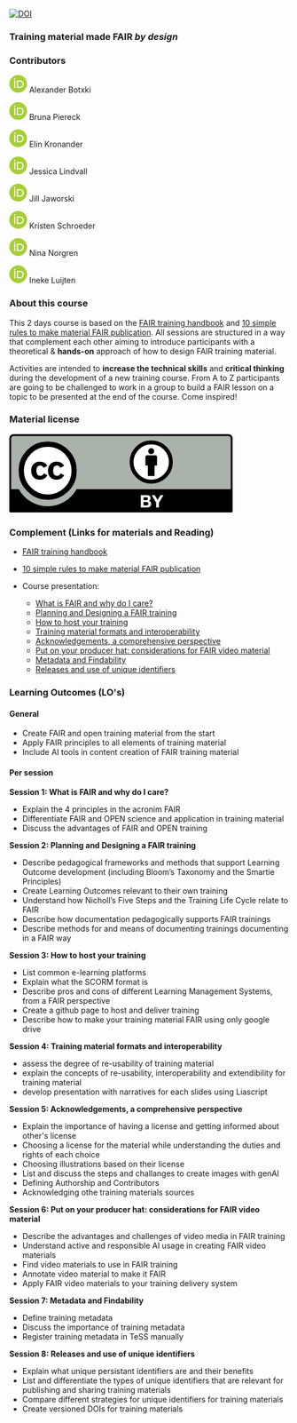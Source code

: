 [![DOI](https://zenodo.org/badge/737050365.svg)](https://zenodo.org/doi/10.5281/zenodo.13773159)


### Training material made FAIR _by design_

### Contributors

[![ORCID](https://raw.githubusercontent.com/vibbits/rdm-introductory-course/main/images/logos/32px-ORCID_iD.svg.png)](https://orcid.org/0000-0001-6691-4233) Alexander Botxki

[![ORCID](https://raw.githubusercontent.com/vibbits/rdm-introductory-course/main/images/logos/32px-ORCID_iD.svg.png)](https://orcid.org/0000-0001-5958-0669) Bruna Piereck

[![ORCID](https://raw.githubusercontent.com/vibbits/rdm-introductory-course/main/images/logos/32px-ORCID_iD.svg.png)](https://orcid.org/0000-0003-0280-6318) Elin Kronander

[![ORCID](https://raw.githubusercontent.com/vibbits/rdm-introductory-course/main/images/logos/32px-ORCID_iD.svg.png)](https://orcid.org/0000-0002-5042-8481) Jessica Lindvall

[![ORCID](https://raw.githubusercontent.com/vibbits/rdm-introductory-course/main/images/logos/32px-ORCID_iD.svg.png)](https://orcid.org/0009-0006-2607-5256) Jill Jaworski

[![ORCID](https://raw.githubusercontent.com/vibbits/rdm-introductory-course/main/images/logos/32px-ORCID_iD.svg.png)](https://orcid.org/0000-0002-6271-4530) Kristen Schroeder

[![ORCID](https://raw.githubusercontent.com/vibbits/rdm-introductory-course/main/images/logos/32px-ORCID_iD.svg.png)](https://orcid.org/0000-0002-3823-1555) Nina Norgren

[![ORCID](https://raw.githubusercontent.com/vibbits/rdm-introductory-course/main/images/logos/32px-ORCID_iD.svg.png)](https://orcid.org/0000-0001-5768-275X) Ineke Luijten

### About this course

This 2 days course is based on the [FAIR training handbook](https://elixir-europe-training.github.io/ELIXIR-TrP-FAIR-training-handbook/) and [10 simple rules to make material FAIR publication](https://journals.plos.org/ploscompbiol/article?id=10.1371/journal.pcbi.1007854). All sessions are structured in a way that complement each other aiming to introduce participants with a theoretical & **hands-on** approach of how to design FAIR training material.

Activities are intended to **increase the technical skills** and **critical thinking** during the development of a new training course. From A to Z participants are going to be challenged to work in a group to build a FAIR lesson on a topic to be presented at the end of the course. Come inspired!


### Material license

[![**CC-BY**](https://raw.githubusercontent.com/elixir-europe-training/ELIXIR-TrP-FAIR-Material-By-Design/main/docs/assets/images/by.png)](https://creativecommons.org/licenses/by/4.0/deed.en)


### Complement (Links for materials and Reading)

- [FAIR training handbook](https://elixir-europe-training.github.io/ELIXIR-TrP-FAIR-training-handbook/)
- [10 simple rules to make material FAIR publication](https://journals.plos.org/ploscompbiol/article?id=10.1371/journal.pcbi.1007854)

- Course presentation:
  
  - [What is FAIR and why do I care?](./docs/supplementary/presentations/ch_01_What_is_FAIR_why_do_I_care/)
  - [Planning and Designing a FAIR training](./docs/supplementary/presentations/ch_02_TrainingDocumentation_LOs_n_Sylabus/)
  - [How to host your training](./docs/supplementary/presentations/ch_03_Hosting_Training_Material/)
  - [Training material formats and interoperability](./docs/supplementary/presentations/ch_04_Type_of_training_material/)
  - [Acknowledgements, a comprehensive perspective](./docs/supplementary/presentations/ch_05_Acknowledgements/)
  - [Put on your producer hat: considerations for FAIR video material](./docs/supplementary/presentations/ch_06_considerations_for_FAIR_video%20/)
  - [Metadata and Findability](./docs/supplementary/presentations/ch_07_Metadata_n_findability/)
  - [Releases and use of unique identifiers](./docs/supplementary/presentations/ch_08_Unique_identifiers/)

### Learning Outcomes (LO's)

#### General 

- Create FAIR and open training material from the start 
- Apply FAIR principles to all elements of training material
- Include AI tools in content creation of FAIR training material

#### Per session

**Session 1: What is FAIR and why do I care?**
- Explain the 4 principles in the acronim FAIR
- Differentiate FAIR and OPEN science and application in training material
- Discuss the advantages of FAIR and OPEN training

**Session 2: Planning and Designing a FAIR training**
- Describe pedagogical frameworks and methods that support Learning Outcome development (including Bloom’s Taxonomy and the Smartie Principles) 
- Create Learning Outcomes relevant to their own training 
- Understand how Nicholl’s Five Steps and the Training Life Cycle relate to FAIR
- Describe how documentation pedagogically supports FAIR trainings 
- Describe methods for and means of documenting trainings documenting in a FAIR way 

**Session 3: How to host your training**
- List common e-learning platforms
- Explain what the SCORM format is 
- Describe pros and cons of different Learning Management Systems, from a FAIR perspective
- Create a github page to host and deliver training
- Describe how to make your training material FAIR using only google drive

**Session 4: Training material formats and interoperability**
- assess the degree of re-usability of training material
- explain the concepts of re-usability, interoperability and extendibility for training material
- develop presentation with narratives for each slides using Liascript

**Session 5: Acknowledgements, a comprehensive perspective**
- Explain the importance of having a license and getting informed about other's license
- Choosing a license for the material while understanding the duties and rights of each choice
- Choosing illustrations based on their license
- List and discuss the steps and challanges to create images with genAI 
- Defining Authorship and Contributors
- Acknowledging othe training materials sources

**Session 6: Put on your producer hat: considerations for FAIR video material**
- Describe the advantages and challenges of video media in FAIR training
- Understand active and responsible AI usage in creating FAIR video materials
- Find video materials to use in FAIR training
- Annotate video material to make it FAIR
- Apply FAIR video materials to your training delivery system

**Session 7: Metadata and Findability**
- Define training metadata
- Discuss the importance of training metadata
- Register training metadata in TeSS manually

**Session 8: Releases and use of unique identifiers**
- Explain what unique persistant identifiers are and their benefits
- List and differentiate the types of unique identifiers that are relevant for publishing and sharing training materials
- Compare different strategies for unique identifiers for training materials
- Create versioned DOIs for training materials







